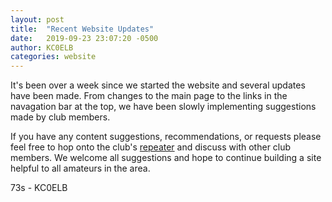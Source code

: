 ```yaml
---
layout: post
title:  "Recent Website Updates"
date:   2019-09-23 23:07:20 -0500
author: KC0ELB
categories: website
---
```

It's been over a week since we started the website and several updates have been made. From changes to the main page to the links in the navagation bar at the top, we have been slowly implementing suggestions made by club members.

If you have any content suggestions, recommendations, or requests please feel free to hop onto the club's [repeater](/about/repeaternet.html) and discuss with other club members. We welcome all suggestions and hope to continue building a site helpful to all amateurs in the area.

73s - KC0ELB
